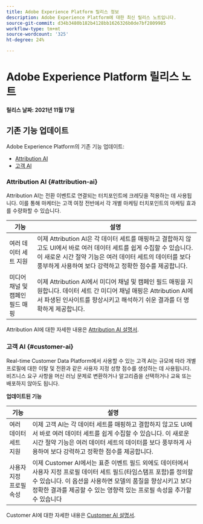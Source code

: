 ```yaml
---
title: Adobe Experience Platform 릴리스 정보
description: Adobe Experience Platform에 대한 최신 릴리스 노트입니다.
source-git-commit: d34b3480b182b4128bb1626326b0de7bf2809985
workflow-type: tm+mt
source-wordcount: '325'
ht-degree: 24%

---
```


# Adobe Experience Platform 릴리스 노트

**릴리스 날짜: 2021년 11월 17일**

## 기존 기능 업데이트

Adobe Experience Platform의 기존 기능 업데이트:

- [Attribution AI](#attribution-ai)
- [고객 AI](#customer-ai)

### Attribution AI {#attribution-ai}

Attribution AI는 전환 이벤트로 연결되는 터치포인트에 크레딧을 적용하는 데 사용됩니다. 이를 통해 마케터는 고객 여정 전반에서 각 개별 마케팅 터치포인트의 마케팅 효과를 수량화할 수 있습니다.

| 기능 | 설명 |
| ------- | ----------- |
| 여러 데이터 세트 지원 | 이제 Attribution AI은 각 데이터 세트를 매핑하고 결합하지 않고도 UI에서 바로 여러 데이터 세트를 쉽게 수집할 수 있습니다. 이 새로운 시간 절약 기능은 여러 데이터 세트의 데이터를 보다 풍부하게 사용하여 보다 강력하고 정확한 점수를 제공합니다. |
| 미디어 채널 및 캠페인 필드 매핑 | 이제 Attribution AI에서 미디어 채널 및 캠페인 필드 매핑을 지원합니다. 데이터 세트 간 미디어 채널 매핑은 Attribution AI에서 파생된 인사이트를 향상시키고 해석하기 쉬운 결과를 더 명확하게 제공합니다. |

Attribution AI에 대한 자세한 내용은 [Attribution AI 설명서](../../intelligent-services/attribution-ai/overview.md).

### 고객 AI {#customer-ai}

Real-time Customer Data Platform에서 사용할 수 있는 고객 AI는 규모에 따라 개별 프로필에 대한 이탈 및 전환과 같은 사용자 지정 성향 점수를 생성하는 데 사용됩니다. 비즈니스 요구 사항을 머신 러닝 문제로 변환하거나 알고리즘을 선택하거나 교육 또는 배포하지 않아도 됩니다.

**업데이트된 기능**

| 기능 | 설명 |
| --- | --- |
| 여러 데이터 세트 지원 | 이제 고객 AI는 각 데이터 세트를 매핑하고 결합하지 않고도 UI에서 바로 여러 데이터 세트를 쉽게 수집할 수 있습니다. 이 새로운 시간 절약 기능은 여러 데이터 세트의 데이터를 보다 풍부하게 사용하여 보다 강력하고 정확한 점수를 제공합니다. |
| 사용자 지정 프로필 속성 | 이제 Customer AI에서는 표준 이벤트 필드 외에도 데이터에서 사용자 지정 프로필 데이터 세트 필드(타임스탬프 포함)를 정의할 수 있습니다. 이 옵션을 사용하면 모델의 품질을 향상시키고 보다 정확한 결과를 제공할 수 있는 영향력 있는 프로필 속성을 추가할 수 있습니다 |

Customer AI에 대한 자세한 내용은 [Customer AI 설명서](../../intelligent-services/customer-ai/overview.md).
